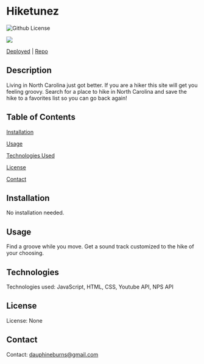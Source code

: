 # Hiketunez

![Github License](https://img.shields.io/badge/license-none-blue.svg)

<img src="Assests/Images/one.png">


[Deployed](https://github.com/Donchiz77/Hiketunez)    |    [Repo](https://donchiz77.github.io/Hiketunez)


## Description
Living in North Carolina just got better. If you are a hiker this site will get you feeling groovy. Search for a place to hike in North Carolina and save the hike to a favorites list so you can go back again!

## Table of Contents
[Installation](#installation)

[Usage](#usage)

[Technologies Used](#technologies)

[License](#license)

[Contact](#contact)

## Installation
No installation needed.

## Usage
Find a groove while you move. Get a sound track customized to the hike of your choosing. 

## Technologies
Technologies used: JavaScript, HTML, CSS, Youtube API, NPS API

## License
License: None

## Contact
Contact: 
dauphineburns@gmail.com

